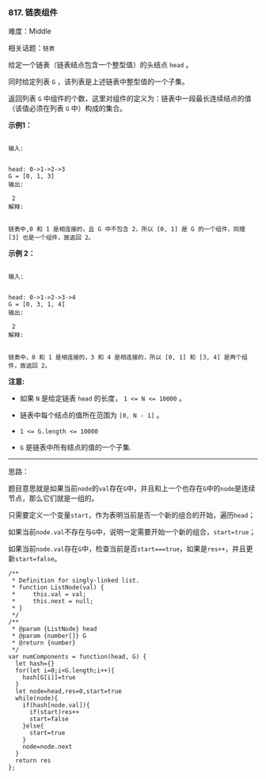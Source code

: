 ### 817. 链表组件

难度：Middle

相关话题：`链表`

给定一个链表（链表结点包含一个整型值）的头结点 `head` 。



同时给定列表 `G` ，该列表是上述链表中整型值的一个子集。



返回列表 `G` 中组件的个数，这里对组件的定义为：链表中一段最长连续结点的值（该值必须在列表 `G` 中）构成的集合。



**示例1：** 



```

输入:

 
head: 0->1->2->3
G = [0, 1, 3]
输出:

 2
解释:

 
链表中,0 和 1 是相连接的，且 G 中不包含 2，所以 [0, 1] 是 G 的一个组件，同理 [3] 也是一个组件，故返回 2。
```


**示例 2：** 



```

输入:

 
head: 0->1->2->3->4
G = [0, 3, 1, 4]
输出:

 2
解释:

 
链表中，0 和 1 是相连接的，3 和 4 是相连接的，所以 [0, 1] 和 [3, 4] 是两个组件，故返回 2。
```


**注意:** 




* 如果 `N` 是给定链表 `head` 的长度， `1 <= N <= 10000` 。

* 链表中每个结点的值所在范围为 `[0, N - 1]` 。

* `1 <= G.length <= 10000`

* `G`  是链表中所有结点的值的一个子集.






-----

思路：

题目意思就是如果当前`node`的`val`存在`G`中，并且和上一个也存在`G`中的`node`是连续节点，那么它们就是一组的。

只需要定义一个变量`start`，作为表明当前是否一个新的组合的开始，遍历`head`；

如果当前`node.val`不存在与`G`中，说明一定需要开始一个新的组合，`start=true`；

如果当前`node.val`存在`G`中，检查当前是否`start===true`，如果是`res++`，并且更新`start=false`。
```
/**
 * Definition for singly-linked list.
 * function ListNode(val) {
 *     this.val = val;
 *     this.next = null;
 * }
 */
/**
 * @param {ListNode} head
 * @param {number[]} G
 * @return {number}
 */
var numComponents = function(head, G) {
  let hash={}
  for(let i=0;i<G.length;i++){
    hash[G[i]]=true
  }
  let node=head,res=0,start=true
  while(node){
    if(hash[node.val]){
      if(start)res++
      start=false
    }else{
      start=true
    }
    node=node.next
  }
  return res
};
```

